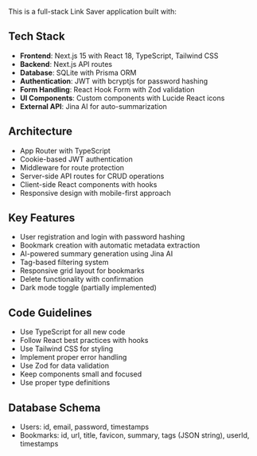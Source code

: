 <!-- Use this file to provide workspace-specific custom instructions to Copilot. For more details, visit https://code.visualstudio.com/docs/copilot/copilot-customization#_use-a-githubcopilotinstructionsmd-file -->

This is a full-stack Link Saver application built with:

## Tech Stack
- **Frontend**: Next.js 15 with React 18, TypeScript, Tailwind CSS
- **Backend**: Next.js API routes
- **Database**: SQLite with Prisma ORM
- **Authentication**: JWT with bcryptjs for password hashing
- **Form Handling**: React Hook Form with Zod validation
- **UI Components**: Custom components with Lucide React icons
- **External API**: Jina AI for auto-summarization

## Architecture
- App Router with TypeScript
- Cookie-based JWT authentication
- Middleware for route protection
- Server-side API routes for CRUD operations
- Client-side React components with hooks
- Responsive design with mobile-first approach

## Key Features
- User registration and login with password hashing
- Bookmark creation with automatic metadata extraction
- AI-powered summary generation using Jina AI
- Tag-based filtering system
- Responsive grid layout for bookmarks
- Delete functionality with confirmation
- Dark mode toggle (partially implemented)

## Code Guidelines
- Use TypeScript for all new code
- Follow React best practices with hooks
- Use Tailwind CSS for styling
- Implement proper error handling
- Use Zod for data validation
- Keep components small and focused
- Use proper type definitions

## Database Schema
- Users: id, email, password, timestamps
- Bookmarks: id, url, title, favicon, summary, tags (JSON string), userId, timestamps
